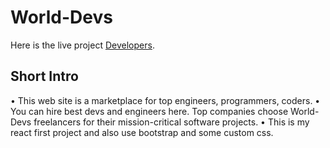 # World-Devs

Here is the live project [Developers](https://w-developers.netlify.app/).

## Short Intro

• This web site is a marketplace for top engineers, programmers, coders.
• You can hire best devs and engineers here. Top companies choose World-Devs freelancers for their           mission-critical software projects.
• This is my react first project and also use bootstrap and some custom css.
